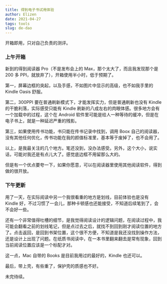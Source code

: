 ```yaml
--- 
title: 得到电子书试用体验
author: Elizen
date: 2021-04-27
tags: tools
slug: de-dao
---
```

开箱即用，只对自己负责的测评。

### 上午开箱

新到的得到阅读器 Pro（不是发布会上的 Max，那个太大了，而且我发现那个是 200 多 PPI，就放弃了），开箱使用半小时，低于预期了。

第一，屏幕边框的突起，以及手感，不如图片中显示的高级，也不如我手里的 Kindle Oasis 舒服。

第二，300PPI 要在普通刷新模式下，才能发挥实力，但是普通刷新也没有 Kindle 的干脆利落，实际感受只能有 Kindle 刷新的八成左右的肉眼体感。很多地方会有一个加载中的过程，这个在 Android 软件里可能是给人一种等待的缓冲，但是在电子书上，就是一种延迟严重的残影。

第三，如果使用传书功能，书只能在传书记录中找到，调用 Boox 自己的阅读器，没有其他任何优化，传书功能在我的颜值标准里，基本等于废掉了，也不会用了。

以上，是我最关注的几个地方。笔还没到，没办法感受。另外，这个大小，说实话，可能对我还是有点儿大了。感觉底边框不用留那么大的。

但是有一个优点要夸一下，如果你愿意，可以在阅读器里使用其他阅读软件，得到做的很开放。

### 下午更新

用了一天，在实际阅读中另一个我很看重的地方是划线，目前体验也是没有 Kindle 好，不过习惯了一会儿，那种卡顿感也还能接受，不知道后续笔到了，会不会好一些。

还有一个非常值得吐槽的细节，是我觉得阅读设计的逻辑问题，在阅读过程中，我可能会翻看之前的划线笔记，但是点过去之后，就找不到回到刚才阅读位置的地方了。点击返回，是回到书架位置，这个很不方便，不知道是我还没找到操作方法，还是设计上出现了问题。在纸质书阅读中，在一本书里翻来翻去是常有现象，回到当前阅读位置应该是一个标配才对。

这一点，Mac 自带的 Books 是目前我用过的最好的，Kindle 也还可以。

最后，带上壳，有些重了，保护壳的质感也不好。

​未完待续。